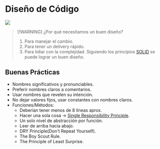 # Diseño de Código

![](Ingeniería%20de%20Software%20I/img%20is1/Pasted%20image%2020240925150417.png)



> [!WARNING] ¿Por qué necesitamos un buen diseño?
> 1. Para manejar el cambio.
> 2. Para tener un delivery rápido.
> 3. Para lidiar con la complejidad.
> Siguiendo los principios [SOLID](04-SOLID.md) se puede lograr un buen diseño.

## Buenas Prácticas
- Nombres significativos y pronunciables.
- Preferir nombres claros a comentarios.
- Usar nombres que revelen su intención.
- No dejar valores fijos, usar constantes con nombres claros.
- Funciones/Métodos:
	- Deberían tener menos de 8 líneas aprox.
	- Hacer una sola cosa -> [Single Responsibility Principle](04-SOLID.md).
	- Un solo nivel de abstracción por función.
	- Leer de arriba hacia abajo.
	- DRY Principle(Don't Repeat Yourself).
	- The Boy Scout Rule.
	- The Principle of Least Surprise.